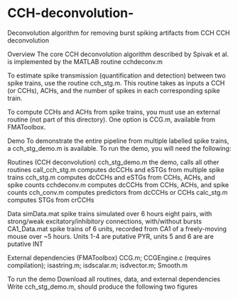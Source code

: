 # CCH-deconvolution-
Deconvolution algorithm for removing burst spiking artifacts from CCH
CCH deconvolution

Overview
The core CCH deconvolution algorithm described by Spivak et al. is implemented by the MATLAB routine cchdeconv.m

To estimate spike transmission (quantification and detection) between two spike trains, use the routine cch_stg.m. This routine takes as inputs a CCH (or CCHs), ACHs, and the number of spikes in each corresponding spike train.

To compute CCHs and ACHs from spike trains, you must use an external routine (not part of this directory). One option is CCG.m, available from FMAToolbox. 

Demo
To demonstrate the entire pipeline from multiple labelled spike trains, a cch_stg_demo.m is available. To run the demo, you will need the following:

Routines (CCH deconvolution)
cch_stg_demo.m 		the demo, calls all other routines
call_cch_stg.m		computes dcCCHs and eSTGs from multiple spike trains 
cch_stg.m 			computes dcCCHs and eSTGs from CCHs, ACHs, and spike counts
cchdeconv.m			computes dcCCHs from CCHs, ACHs, and spike counts
cch_conv.m			computes predictors from dcCCHs or CCHs
calc_stg.m 			computes STGs from crCCHs

Data
simData.mat			spike trains simulated over 6 hours
eight pairs, with strong/weak excitatory/inhibitory connections, with/without bursts
CA1_Data.mat 	spike trains of 6 units, recorded from CA1 of a freely-moving mouse over ~5 hours. 
Units 1-4 are putative PYR, units 5 and 6 are are putative INT

External dependencies (FMAToolbox)
CCG.m; CCGEngine.c (requires compilation); isastring.m; isdscalar.m; isdvector.m; Smooth.m

To run the demo
Download all routines, data, and external dependencies
Write cch_stg_demo.m, should produce the following two figures




